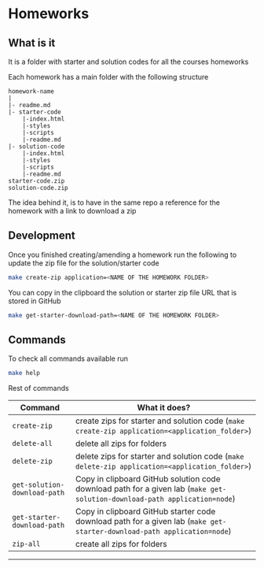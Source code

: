 # Homeworks

## What is it

It is a folder with starter and solution codes for all the courses homeworks

Each homework has a main folder with the following structure

```text
homework-name
|
|- readme.md
|- starter-code
    |-index.html
    |-styles
    |-scripts
    |-readme.md
|- solution-code
    |-index.html
    |-styles
    |-scripts
    |-readme.md
starter-code.zip
solution-code.zip
```

The idea behind it, is to have in the same repo a reference for the homework with a link to download a zip

## Development

Once you finished creating/amending a homework run the following to update the zip file for the solution/starter code

```sh
make create-zip application=<NAME OF THE HOMEWORK FOLDER>
```

You can copy in the clipboard the solution or starter zip file URL that is stored in GitHub

```sh
make get-starter-download-path=<NAME OF THE HOMEWORK FOLDER>
```

## Commands

To check all commands available run

```sh
make help
```

Rest of commands

| Command                      | What it does?                                                                                                             |
| ---------------------------- | ------------------------------------------------------------------------------------------------------------------------- |
| `create-zip`                 | create zips for starter and solution code (`make create-zip application=<application_folder>`)                            |
| `delete-all`                 | delete all zips for folders                                                                                               |
| `delete-zip`                 | delete zips for starter and solution code (`make delete-zip application=<application_folder>`)                            |
| `get-solution-download-path` | Copy in clipboard GitHub solution code download path for a given lab (`make get-solution-download-path application=node`) |
| `get-starter-download-path`  | Copy in clipboard GitHub starter code download path for a given lab (`make get-starter-download-path application=node`)   |
| `zip-all`                    | create all zips for folders                                                                                               |

---
